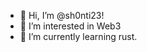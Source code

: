 - 👋 Hi, I’m @sh0nti23!  
- 👀 I’m interested in Web3
- 🌱 I’m currently learning rust.     

<!---
sh0nti23/sh0nti23 is a ✨ special ✨ repository because its `README.md` (this file) appears on your GitHub profile.
You can click the Preview link to take a look at your changes.
--->
 
